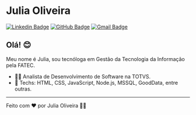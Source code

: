 # Julia Oliveira

[![Linkedin Badge](https://img.shields.io/badge/-Julia-0e76a8?style=flat-square&logo=Linkedin&logoColor=white&link=https://www.linkedin.com/in/julia-oliveira-silva/)](https://www.linkedin.com/in/julia-oliveira-silva/) 
[![GitHub Badge](https://img.shields.io/badge/-juliasilvao-171515?style=flat-square&logo=GitHub&logoColor=white&link=https://github.com/juliasilvao/)](https://github.com/juliasilvao/)
[![Gmail Badge](https://img.shields.io/badge/-julia.oliveira.silva@outlook.com-red?style=flat-square&logo=Gmail&logoColor=white&link=mailto:julia.oliveira.silva@outlook.com)](mailto:julia.oliveira.silva@outlook.com)

## Olá! 😊

Meu nome é Julia, sou tecnóloga em Gestão da Tecnologia da Informação pela FATEC.

- 👩‍💻 Analista de Desenvolvimento de Software na TOTVS.
- 🚀 Techs: HTML, CSS, JavaScript, Node.js, MSSQL, GoodData, entre outras.

---

Feito com ❤️ por Julia Oliveira 👋🏽
